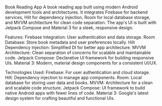 Book Reading App
A book reading app built using modern Android development tools and architectures. It integrates Firebase for backend services, Hilt for dependency injection, Room for local database storage, and MVVM architecture for clean code separation. The app's UI is built with Jetpack Compose and Material 3 for a sleek, responsive design.

Features:
Firebase Integration: User authentication and data storage.
Room Database: Store book metadata and user preferences locally.
Hilt Dependency Injection: Simplified DI for better app architecture.
MVVM Architecture: Clean separation of concerns for scalable and maintainable code.
Jetpack Compose: Declarative UI framework for building responsive UIs.
Material 3: Modern, material design components for a consistent UI/UX.

Technologies Used:
Firebase: For user authentication and cloud storage.
Hilt: Dependency injection to manage app components.
Room: Local database for storing user data and books.
MVVM: Architecture for a clean and scalable code structure.
Jetpack Compose: UI framework to build native Android apps with fewer lines of code.
Material 3: Google's latest design system for crafting beautiful and functional UIs.
